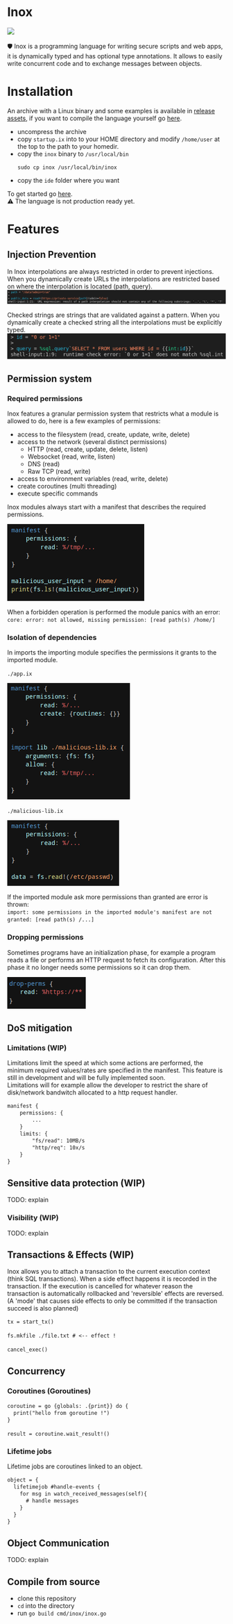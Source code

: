 # Inox

<img src="https://avatars.githubusercontent.com/u/122291844?s=200&v=4"></img>

🛡️ Inox is a programming language for writing secure scripts and web apps, it is dynamically typed and has optional type annotations.
It allows to easily write concurrent code and to exchange messages between objects.

# Installation

An archive with a Linux binary and some examples is available in [release assets](https://github.com/inoxlang/inox/releases), if you want to compile the language yourself go [here](#compile-from-source).

- uncompress the archive
- copy `startup.ix` into to your HOME directory and modify `/home/user` at the top to the path to your homedir.
- copy the `inox` binary to `/usr/local/bin`
  ```
  sudo cp inox /usr/local/bin/inox
  ```
- copy the `ide` folder where you want


To get started go [here](./docs/getting-started.md).\
⚠️ The language is not production ready yet.

# Features

## Injection Prevention

In Inox interpolations are always restricted in order to prevent injections.
When you dynamically create URLs the interpolations are restricted based on where the interpolation is located (path, query).\
<img src="./docs/img/url-injection.png"></img>

Checked strings are strings that are validated against a pattern. When you dynamically
create a checked string all the interpolations must be explicitly typed.\
<img src="./docs/img/query-injection.png"></img>



## Permission system

### Required permissions 

Inox features a granular permission system that restricts what a module is allowed to do, here is a few examples of permissions:
- access to the filesystem (read, create, update, write, delete)
- access to the network (several distinct permissions)
    - HTTP (read, create, update, delete, listen)
    - Websocket (read, write, listen)
    - DNS (read)
    - Raw TCP (read, write)
- access to environment variables (read, write, delete)
- create coroutines (multi threading)
- execute specific commands

Inox modules always start with a manifest that describes the required permissions.

<img src="./docs/img/fs-malicious-input.png"></img>

When a forbidden operation is performed the module panics with an error:\
`core: error: not allowed, missing permission: [read path(s) /home/]`

### Isolation of dependencies

In imports the importing module specifies the permissions it grants to the imported module.

`./app.ix`

<img src="./docs/img/malicious-lib-importer.png"></img>

`./malicious-lib.ix`

<img src="./docs/img/malicious-lib.png"></img>

If the imported module ask more permissions than granted are error is thrown:\
`import: some permissions in the imported module's manifest are not granted: [read path(s) /...] `

### Dropping permissions

Sometimes programs have an initialization phase, for example a program reads a file or performs an HTTP request to fetch its configuration.
After this phase it no longer needs some permissions so it can drop them.

<img src="./docs/img/drop-perms.png"></img>


## DoS mitigation

### Limitations (WIP)

Limitations limit the speed at which some actions are performed, the minimum required values/rates are specified in the manifest.
This feature is still in development and will be fully implemented soon.\
Limitations will for example allow the developer to restrict
the share of disk/network bandwitch allocated to a http request handler.

```
manifest {
    permissions: {
        ...
    }
    limits: {
        "fs/read": 10MB/s
        "http/req": 10x/s
    }
}
```

## Sensitive data protection (WIP)

TODO: explain

### Visibility (WIP)

TODO: explain

## Transactions & Effects (WIP)

Inox allows you to attach a transaction to the current execution context (think SQL transactions).
When a side effect happens it is recorded in the transaction. If the execution is cancelled for whatever reason the transaction is automatically rollbacked and 'reversible' effects are reversed. (A 'mode' that causes side effects to only be committed if the transaction succeed is also planned)

```
tx = start_tx()

fs.mkfile ./file.txt # <-- effect !

cancel_exec()
```

## Concurrency

### Coroutines (Goroutines)

```
coroutine = go {globals: .{print}} do {
  print("hello from goroutine !")
}

result = coroutine.wait_result!()
```

### Lifetime jobs

Lifetime jobs are coroutines linked to an object.

```
object = {
  lifetimejob #handle-events {
    for msg in watch_received_messages(self){
      # handle messages
    }
  }
}

```


## Object Communication

TODO: explain


## Compile from source

- clone this repository
- `cd` into the directory
- run `go build cmd/inox/inox.go`



